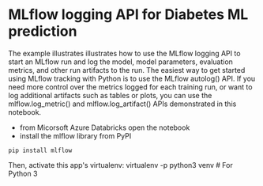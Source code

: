 # MLflow logging API for Diabetes ML prediction
The example illustrates illustrates how to use the MLflow logging API to start an MLflow run and log the model, model parameters, evaluation metrics, and other run artifacts to the run. The easiest way to get started using MLflow tracking with Python is to use the MLflow autolog() API. If you need more control over the metrics logged for each training run, or want to log additional artifacts such as tables or plots, you can use the mlflow.log_metric() and mlflow.log_artifact() APIs demonstrated in this notebook.

- from Micorsoft Azure Databricks open the notebook
- install the mlflow library from PyPI 
```
pip install mlflow
```
Then, activate this app's virtualenv: virtualenv -p python3 venv  # For Python 3
```

